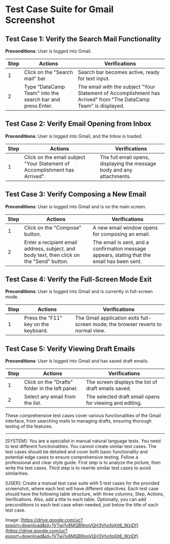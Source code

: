 # Test Case Suite for Gmail Screenshot

## Test Case 1: Verify the Search Mail Functionality
**Preconditions**: User is logged into Gmail.

| Step | Actions | Verifications |
|------|----------|---------------|
| 1 | Click on the "Search mail" bar. | Search bar becomes active, ready for text input. |
| 2 | Type "DataCamp Team" into the search bar and press Enter. | The email with the subject "Your Statement of Accomplishment has Arrived" from "The DataCamp Team" is displayed. |

## Test Case 2: Verify Email Opening from Inbox
**Preconditions**: User is logged into Gmail, and the Inbox is loaded.

| Step | Actions | Verifications |
|------|----------|---------------|
| 1 | Click on the email subject "Your Statement of Accomplishment has Arrived". | The full email opens, displaying the message body and any attachments. |

## Test Case 3: Verify Composing a New Email
**Preconditions**: User is logged into Gmail and is on the main screen.

| Step | Actions | Verifications |
|------|----------|---------------|
| 1 | Click on the "Compose" button. | A new email window opens for composing an email. |
| 2 | Enter a recipient email address, subject, and body text, then click on the "Send" button. | The email is sent, and a confirmation message appears, stating that the email has been sent. |

## Test Case 4: Verify the Full-Screen Mode Exit
**Preconditions**: User is logged into Gmail and is currently in full-screen mode.

| Step | Actions | Verifications |
|------|----------|---------------|
| 1 | Press the "F11" key on the keyboard.| The Gmail application exits full-screen mode; the browser reverts to normal view. |

## Test Case 5: Verify Viewing Draft Emails
**Preconditions**: User is logged into Gmail and has saved draft emails.

| Step | Actions | Verifications |
|------|----------|---------------|
| 1 | Click on the "Drafts" folder in the left panel. | The screen displays the list of draft emails saved. |
| 2 | Select any email from the list. | The selected draft email opens for viewing and editing. |

These comprehensive test cases cover various functionalities of the Gmail interface, from searching mails to managing drafts, ensuring thorough testing of the features.

---
[SYSTEM]: You are a specialist in manual natural language tests. You need to test different functionalities. You cannot create similar test cases. The test cases should be detailed and cover both basic functionality and potential edge cases to ensure comprehensive testing. Follow a professional and clear style guide. First step is to analyze the picture, then write the test cases. Third step is to rewrite similar test cases to avoid similarities.

[USER]: Create a manual test case suite with 5 test cases for the provided screenshot, where each test will have different objectives. Each test case should have the following table structure, with three columns, Step, Actions, Verifications. Also, add a title to each table. Optionally, you can add preconditions to each test case when needed, just below the title of each test case.

 Image: [https://drive.google.com/uc?export=download&id=1VTwi1y8MQB9noVQH3VhofqXit6_WzjDf](https://drive.google.com/uc?export=download&id=1VTwi1y8MQB9noVQH3VhofqXit6_WzjDf)
